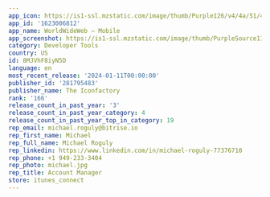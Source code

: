 ```yaml
---
app_icon: https://is1-ssl.mzstatic.com/image/thumb/Purple126/v4/4a/51/48/4a51481e-9eea-72dc-a076-cd1abd38b007/AppIcon-0-0-1x_U007emarketing-0-7-0-85-220.png/1024x1024bb.png
app_id: '1623006812'
app_name: WorldWideWeb – Mobile
app_screenshot: https://is1-ssl.mzstatic.com/image/thumb/PurpleSource112/v4/50/c0/31/50c031c7-51c5-befb-4642-3afde504f909/b5f4173f-6d81-446e-b232-b22a6bf1e4b0_01.png/1284x2778bb.png
category: Developer Tools
country: US
id: 8MJVhF8iyN5D
language: en
most_recent_release: '2024-01-11T00:00:00'
publisher_id: '281795483'
publisher_name: The Iconfactory
rank: '166'
release_count_in_past_year: '3'
release_count_in_past_year_category: 4
release_count_in_past_year_top_in_category: 19
rep_email: michael.roguly@bitrise.io
rep_first_name: Michael
rep_full_name: Michael Roguly
rep_linkedin: https://www.linkedin.com/in/michael-roguly-77376710
rep_phone: +1 949-233-3404
rep_photo: michael.jpg
rep_title: Account Manager
store: itunes_connect
---
```

